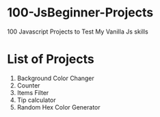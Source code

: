 # 100-JsBeginner-Projects
100 Javascript Projects to Test My Vanilla Js skills

# List of Projects
1. Background Color Changer
2. Counter
3. Items Filter
4. Tip calculator
5. Random Hex Color Generator
